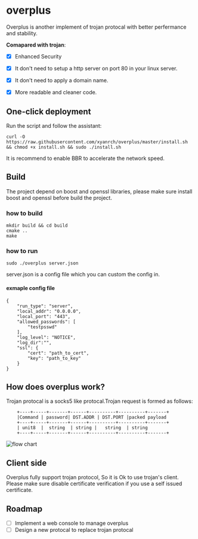 # overplus
Overplus is another implement of trojan protocal with better perfermance and stability.

**Comapared with trojan**:
- [x] Enhanced Security
- [x] It don't need to setup a http server on port 80 in your linux server.
- [x] It don't need to apply a domain name.
- [x] More readable and cleaner code.




## One-click deployment
Run the script and follow the assistant:

``` curl -O https://raw.githubusercontent.com/xyanrch/overplus/master/install.sh && chmod +x install.sh && sudo ./install.sh ```
 
 It is recommend to enable BBR to accelerate the network speed.

## Build
The project depend on boost and openssl libraries, please make sure install boost and openssl before build the project.

### how to build
``` 
mkdir build && cd build
cmake ..
make

```
### how to run

``` 
sudo ./overplus server.json
```
server.json is a config file which you can custom the config in.

#### exmaple config file
```
{
    "run_type": "server",
    "local_addr": "0.0.0.0",
    "local_port": "443",
    "allowed_passwords": [
        "testpsswd"
    ],
    "log_level": "NOTICE",
    "log_dir":"",
    "ssl": {
        "cert": "path_to_cert",
        "key": "path_to_key"
    }
}
```
## How does overplus work?
Trojan protocal is a socks5 like protocal.Trojan request is formed as follows:

        +----+-----+-------+------+----------+----------+-------+
        |Command | password| DST.ADDR | DST.PORT |packed payload
        +----+-----+-------+------+----------+----------+-------+
        | unit8  |  string  | string |   string  | string
        +----+-----+-------+------+----------+----------+-------+
![flow chart](asset/flow.png)

 ## Client side 
 Overplus fully support trojan protocol, So it is Ok to use trojan's client. Please make sure disable certificate verification if you use a self issued certificate.


## Roadmap
- [ ] Implement a web console to manage overplus
- [ ] Design a new protocal to replace trojan protocal